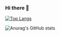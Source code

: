 ### Hi there 👋

[![Top Langs](https://github-readme-stats.vercel.app/api/top-langs/?username=Hewie8023)](https://github.com/anuraghazra/github-readme-stats)

![Anurag's GitHub stats](https://github-readme-stats.vercel.app/api?username=Hewie8023&show_icons=true&theme=radical)

<!--
**Hewie8023/Hewie8023** is a ✨ _special_ ✨ repository because its `README.md` (this file) appears on your GitHub profile.

Here are some ideas to get you started:

- 🔭 I’m currently working on ...
- 🌱 I’m currently learning ...
- 👯 I’m looking to collaborate on ...
- 🤔 I’m looking for help with ...
- 💬 Ask me about ...
- 📫 How to reach me: ...
- 😄 Pronouns: ...
- ⚡ Fun fact: ...
-->


